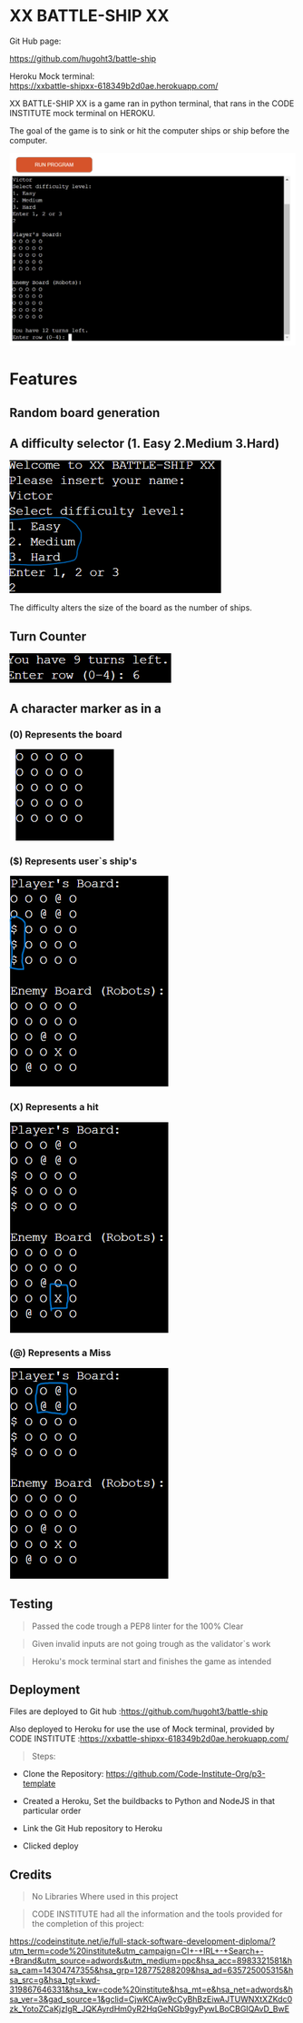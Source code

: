 # XX BATTLE-SHIP XX

Git Hub page:

https://github.com/hugoht3/battle-ship

Heroku Mock terminal:  
https://xxbattle-shipxx-618349b2d0ae.herokuapp.com/


XX BATTLE-SHIP XX is a game ran in python terminal, that rans in the CODE INSTITUTE mock terminal on HEROKU.

The goal of the game is to sink or hit the computer ships or ship before the computer.

![Alt text ](/assets/Terminal.png)

# Features

## Random board generation

## A difficulty selector (1. Easy 2.Medium 3.Hard)

![alt text](assets/Diffi.png)

The difficulty alters the size of the board as the number of ships.

## Turn Counter

![Alt text ](/assets/Turns.png)

## A character marker as in a 

### (0) Represents the board

![Alt text ](/assets/Board.png)

### ($) Represents user`s ship's

![Alt text ](/assets/Ships.png)

### (X) Represents a hit

![Alt text ](/assets/Hit.png)

### (@) Represents a Miss

![Alt text ](/assets/Miss.png)


## Testing

> Passed the code trough a PEP8 linter for the 100% Clear

> Given invalid inputs are not going trough as the validator`s work

> Heroku's mock terminal start and finishes the game as intended


## Deployment
Files are deployed to Git hub :https://github.com/hugoht3/battle-ship

Also deployed to Heroku for use the use of Mock terminal,
provided by CODE INSTITUTE :https://xxbattle-shipxx-618349b2d0ae.herokuapp.com/

> Steps:

+ Clone the Repository: https://github.com/Code-Institute-Org/p3-template

+ Created a Heroku, Set the buildbacks to Python and NodeJS in that particular order 

+ Link the Git Hub repository to Heroku

+ Clicked deploy

## Credits
> No Libraries Where used in this project
    
> CODE INSTITUTE had all the information and the tools provided for the completion of this project:
    
https://codeinstitute.net/ie/full-stack-software-development-diploma/?utm_term=code%20institute&utm_campaign=CI+-+IRL+-+Search+-+Brand&utm_source=adwords&utm_medium=ppc&hsa_acc=8983321581&hsa_cam=14304747355&hsa_grp=128775288209&hsa_ad=635725005315&hsa_src=g&hsa_tgt=kwd-319867646331&hsa_kw=code%20institute&hsa_mt=e&hsa_net=adwords&hsa_ver=3&gad_source=1&gclid=CjwKCAjw9cCyBhBzEiwAJTUWNXtXZKdc0zk_YotoZCaKjzIgR_JQKAyrdHm0yR2HqGeNGb9gyPywLBoCBGIQAvD_BwE